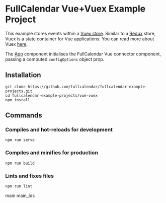 # FullCalendar Vue+Vuex Example Project

This example stores events within a [Vuex store](https://vuex.vuejs.org/guide). Similar to a [Redux](https://redux.js.org/introduction/getting-started) store, Vuex is a state container for Vue applications. You can read more about Vuex [here](https://vuex.vuejs.org).

The [App](./src/App.vue) component initialises the FullCalendar Vue connector component, passing a computed `configOptions` object prop.

## Installation

```
git clone https://github.com/fullcalendar/fullcalendar-example-projects.git
cd fullcalendar-example-projects/vue-vuex
npm install
```

## Commands

### Compiles and hot-reloads for development
```
npm run serve
```

### Compiles and minifies for production
```
npm run build
```

### Lints and fixes files
```
npm run lint
```
main
main_lds